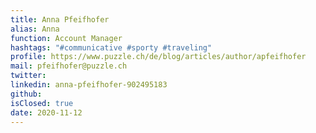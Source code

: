 ```yaml
---
title: Anna Pfeifhofer
alias: Anna
function: Account Manager
hashtags: "#communicative #sporty #traveling"
profile: https://www.puzzle.ch/de/blog/articles/author/apfeifhofer
mail: pfeifhofer@puzzle.ch
twitter:
linkedin: anna-pfeifhofer-902495183
github:
isClosed: true
date: 2020-11-12
---
```

